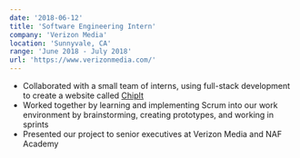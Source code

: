 ```yaml
---
date: '2018-06-12'
title: 'Software Engineering Intern'
company: 'Verizon Media'
location: 'Sunnyvale, CA'
range: 'June 2018 - July 2018'
url: 'https://www.verizonmedia.com/'
---
```


- Collaborated with a small team of interns, using full-stack development to create a website called [ChipIt](https://frlgroupiv.wixsite.com/chipit)
- Worked together by learning and implementing Scrum into our work environment by brainstorming, creating prototypes, and working in sprints
- Presented our project to senior executives at Verizon Media and NAF Academy

